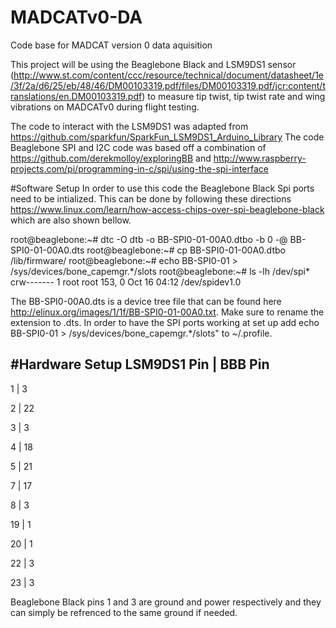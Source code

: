 # MADCATv0-DA
Code base for MADCAT version 0 data aquisition

This project will be using the Beaglebone Black and LSM9DS1 sensor (http://www.st.com/content/ccc/resource/technical/document/datasheet/1e/3f/2a/d6/25/eb/48/46/DM00103319.pdf/files/DM00103319.pdf/jcr:content/translations/en.DM00103319.pdf) to measure tip twist, tip twist rate and wing vibrations on MADCATv0 during flight testing. 

The code to interact with the LSM9DS1 was adapted from https://github.com/sparkfun/SparkFun_LSM9DS1_Arduino_Library
The code Beaglebone SPI and I2C code was based off a combination of https://github.com/derekmolloy/exploringBB and http://www.raspberry-projects.com/pi/programming-in-c/spi/using-the-spi-interface

#Software Setup
In order to use this code the Beaglebone Black Spi ports need to be intialized. This can be done by following these directions https://www.linux.com/learn/how-access-chips-over-spi-beaglebone-black which are also shown bellow. 

root@beaglebone:~# dtc -O dtb -o BB-SPI0-01-00A0.dtbo -b 0 -@ BB-SPI0-01-00A0.dts
root@beaglebone:~# cp BB-SPI0-01-00A0.dtbo /lib/firmware/
root@beaglebone:~# echo BB-SPI0-01 > /sys/devices/bone_capemgr.*/slots
root@beaglebone:~# ls -lh /dev/spi*
crw------- 1 root root 153, 0 Oct 16 04:12 /dev/spidev1.0

The BB-SPI0-00A0.dts is a device tree file that can be found here http://elinux.org/images/1/1f/BB-SPI0-01-00A0.txt. Make sure to rename the extension to .dts. In order to have the SPI ports working at set up add echo BB-SPI0-01 > /sys/devices/bone_capemgr.*/slots" to ~/.profile.

#Hardware Setup
LSM9DS1 Pin | BBB Pin
---------------------
1           |  3

2           |  22

3           |  3

4           |  18

5           |  21

7           |  17

8           |  3

19          |  1

20          |  1

22          |  3

23          |  3

Beaglebone Black pins 1 and 3 are ground and power respectively and they can simply be refrenced to the same ground if needed.
